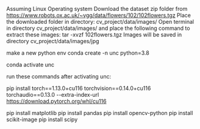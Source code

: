 Assuming Linux Operating system
Download the dataset zip folder from https://www.robots.ox.ac.uk/~vgg/data/flowers/102/102flowers.tgz 
Place the downloaded folder in directory: cv_project/data/images/ 
Open terminal in directory cv_project/data/images/ and place the following command to extract these images: tar -xvzf 102flowers.tgz
Images will be saved in directory cv_project/data/images/jpg

make a new python env
conda create -n unc python=3.8

conda activate unc

run these commands after activating unc:

pip install torch==1.13.0+cu116 torchvision==0.14.0+cu116 torchaudio==0.13.0 --extra-index-url https://download.pytorch.org/whl/cu116

pip install matplotlib
pip install pandas
pip install opencv-python
pip install scikit-image
pip install scipy


